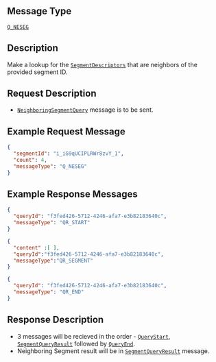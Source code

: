 ## Message Type
[`Q_NESEG`](Message-Type-Glossary#q_neseg)

## Description
Make a lookup for the [`SegmentDescriptors`](Objects-Glossary#segmentdescriptor) that are neighbors of the provided segment ID.

## Request Description
* [`NeighboringSegmentQuery`](Objects-Glossary#neighboringsegmentquery) message is to be sent.


## Example Request Message
```json
{
  "segmentId": "i_iG9qUCIPLRWr8zvY_1",
  "count": 4,
  "messageType": "Q_NESEG"
}
```

## Example Response Messages
```json
{
  "queryId": "f3fed426-5712-4246-afa7-e3b82183640c",
  "messageType": "QR_START"
}

{
  "content" :[ ],
  "queryId":"f3fed426-5712-4246-afa7-e3b82183640c",
  "messageType":"QR_SEGMENT"
}

{
  "queryId": "f3fed426-5712-4246-afa7-e3b82183640c",
  "messageType": "QR_END"
}
```

## Response Description
* 3 messages will be recieved in the order - [`QueryStart`](Objects-Glossary#querystart), [`SegmentQueryResult`](Objects-Glossary#segmentqueryresult) followed by [`QueryEnd`](Objects-Glossary#queryend).
* Neighboring Segment result will be in [`SegmentQueryResult`](Objects-Glossary#segmentqueryresult) message.
